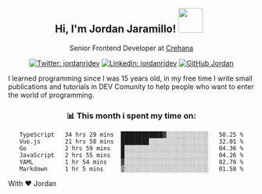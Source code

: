 <div align="center">
<h2 style="margin-right:10px;">Hi, I'm Jordan Jaramillo! <img src="https://media.giphy.com/media/Wj7lNjMNDxSmc/source.gif" width="50" > </h2>

<p>Senior Frontend Developer at <a href="https://www.crehana.com/">Crehana</a></p>

[![Twitter: jordanrjdev](https://img.shields.io/twitter/follow/jordanrjdev?style=social)](https://twitter.com/jordanrjdev)
[![Linkedin: jordanrjdev](https://img.shields.io/badge/-jordanrjdev-blue?style=flat-square&logo=Linkedin&logoColor=white&link=https://www.linkedin.com/in/jordanrjdev/)](https://www.linkedin.com/in/jordanrjdev/)
[![GitHub Jordan](https://img.shields.io/github/followers/jnadroj?label=follow&style=social)](https://github.com/jnadroj)

</div>
I learned programming since I was 15 years old, in my free time I write small publications and tutorials in DEV Comunity to help people who want to enter the world of programming.

<div align="center">

### 📊 **This month i spent my time on:**

<!--START_SECTION:waka-->

```text
TypeScript   34 hrs 29 mins  ████████████▓░░░░░░░░░░░░   50.25 %
Vue.js       21 hrs 58 mins  ████████░░░░░░░░░░░░░░░░░   32.01 %
Go           2 hrs 59 mins   █░░░░░░░░░░░░░░░░░░░░░░░░   04.36 %
JavaScript   2 hrs 55 mins   █░░░░░░░░░░░░░░░░░░░░░░░░   04.26 %
YAML         1 hr 54 mins    ▓░░░░░░░░░░░░░░░░░░░░░░░░   02.78 %
Markdown     1 hr 5 mins     ▒░░░░░░░░░░░░░░░░░░░░░░░░   01.58 %
```

<!--END_SECTION:waka-->

</div>

With ❤️ Jordan
